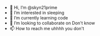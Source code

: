 - 👋 Hi, I’m @skyn21prime
- 👀 I’m interested in sleeping
- 🌱 I’m currently learning code
- 💞️ I’m looking to collaborate on Don't know
- 📫 How to reach me uhhhh you don't

<!---
skyn21prime/skyn21prime is a ✨ special ✨ repository because its `README.md` (this file) appears on your GitHub profile.
You can click the Preview link to take a look at your changes.
--->
